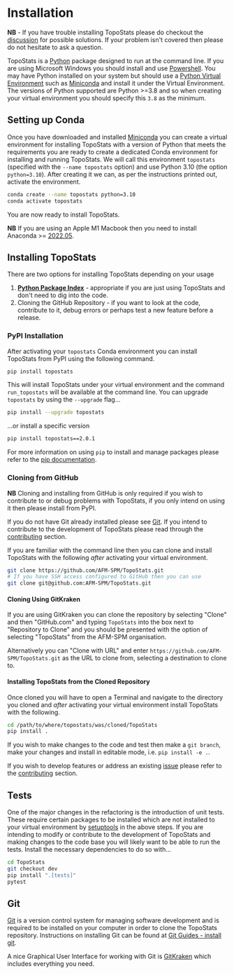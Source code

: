 # Installation

**NB** - If you have trouble installing TopoStats please do checkout the
[discussion](https://github.com/AFM-SPM/TopoStats/discussions) for possible solutions. If your problem isn't covered
then please do not hesitate to ask a question.


TopoStats is a [Python](https://www.python.org) package designed to run at the command line. If you are using Microsoft
Windows you should install and use
[Powershell](https://learn.microsoft.com/en-us/powershell/scripting/install/installing-powershell). You may have Python
installed on your system but should use a [Python Virtual
Environment](https://realpython.com/python-virtual-environments-a-primer/) such as
[Miniconda](https://docs.conda.io/en/latest/miniconda.html) and install it under the Virtual Environment. The versions
of Python supported are Python >=3.8 and so when creating your virtual environment you should specify this `3.8` as the
minimum.

## Setting up Conda

Once you have downloaded and installed [Miniconda](https://docs.conda.io/en/latest/miniconda.html) you can create a
virtual environment for installing TopoStats with a version of Python that meets the requirements you are ready to
create a dedicated Conda environment for installing and running TopoStats. We will call this environment `topostats`
(specified with the `--name topostats` option) and use Python 3.10 (the option `python=3.10`). After creating it we can,
as per the instructions printed out, activate the environment.
``` bash
conda create --name topostats python=3.10
conda activate topostats
```

You are now ready to install TopoStats.

**NB** If you are using an Apple M1 Macbook then you need to install Anaconda >=
[2022.05](https://www.anaconda.com/blog/new-release-anaconda-distribution-now-supporting-m1).

## Installing TopoStats

There are two options for installing TopoStats depending on your usage

1. [**Python Package Index**](https://pypi.org/) - appropriate if you are just using TopoStats and don't need to dig into
   the code.
2. Cloning the GitHub Repository - if you want to look at the code, contribute to it, debug errors or perhaps test a new
   feature before a release.

### PyPI Installation

After activating your `topostats` Conda environment you can install TopoStats from PyPI using the following command.

``` bash
pip install topostats
```

This will install TopoStats under your virtual environment and the command `run_topostats` will be available at the
command line. You can upgrade `topostats` by using the `--upgrade` flag...

``` bash
pip install --upgrade topostats
```

...or install a specific version

``` bash
pip install topostats==2.0.1
```

For more information on using `pip` to install and manage packages please refer to the [pip
documentation](https://pip.pypa.io/en/stable/user_guide/).

### Cloning from GitHub

**NB** Cloning and installing from GitHub is only required if you wish to contribute to or debug problems with
TopoStats, if you only intend on using it then please install from PyPI.

If you do not have Git already installed please see [Git](#git). If you intend to contribute to the development of
TopoStats please read through the [contributing](contributing) section.

If you are familiar with the command line then you can
clone and install TopoStats with the following _after_ activating your virtual environment.

``` bash
git clone https://github.com/AFM-SPM/TopoStats.git
# If you have SSH access configured to GitHub then you can use
git clone git@github.com:AFM-SPM/TopoStats.git
```


#### Cloning Using GitKraken

If you are using GitKraken you can clone the repository by selecting "Clone" and then "GitHub.com" and typing
`TopoStats` into the box next to "Repository to Clone" and you should be presented with the option of selecting
"TopoStats" from the AFM-SPM organisation.

Alternatively you can "Clone with URL" and enter `https://github.com/AFM-SPM/TopoStats.git` as the URL to clone from,
selecting a destination to clone to.


#### Installing TopoStats from the Cloned Repository

Once cloned you will have to open a Terminal and navigate to the directory you cloned and _after_ activating your
virtual environment install TopoStats with the following.

``` bash
cd /path/to/where/topostats/was/cloned/TopoStats
pip install .
```

If you wish to make changes to the code and test then make a `git branch`, make your changes and install in editable mode,
i.e. `pip install -e .`.

If you wish to develop features or address an existing [issue](https://github.com/AFM-SPM/TopoStats/issues) please refer
to the [contributing](contributing) section.


## Tests

One of the major changes in the refactoring is the introduction of unit tests. These require certain packages to be
installed which are not installed to your virtual environment by
[setuptools](https://setuptools.pypa.io/en/latest/setuptools.html) in the above steps. If you are intending to modify or
contribute to the development of TopoStats and making changes to the code base you will likely want to be able to run
the tests. Install the necessary dependencies to do so with...


``` bash
cd TopoStats
git checkout dev
pip install ".[tests]"
pytest
```


## Git

[Git](https://git.vc) is a version control system for managing software development and is required to be installed on
your computer in order to clone the TopoStats repository. Instructions on installing Git can be found at [Git Guides -
install git](https://github.com/git-guides/install-git).

A nice Graphical User Interface for working with Git is [GitKraken](https://www.gitkraken.com/) which includes
everything you need.
